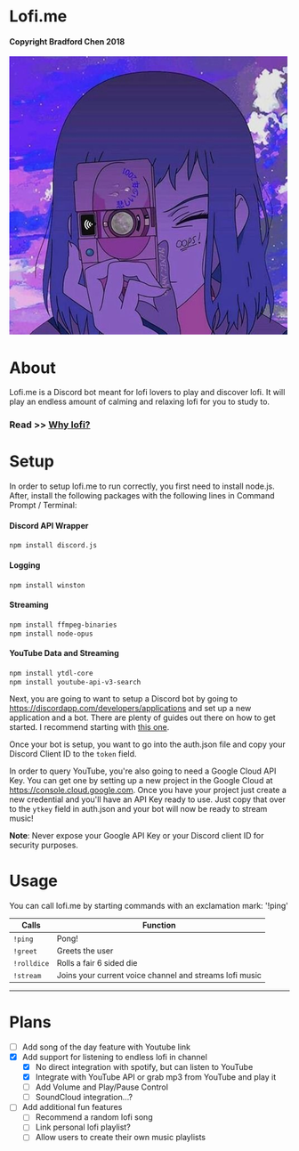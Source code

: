 # Lofi.me
#### Copyright Bradford Chen 2018

![avatar](avatar.jpg)

# About
Lofi.me is a Discord bot meant for lofi lovers to play and discover lofi. It
will play an endless amount of calming and relaxing lofi for you to study to.

### Read >> [Why lofi?](https://justmusicallyspeaking.com/en/what-makes-lo-fi-hip-hop-a-hidden-musical-treasure/)

# Setup

In order to setup lofi.me to run correctly, you first need to install node.js.
After, install the following packages with the following lines in Command Prompt / Terminal:

#### Discord API Wrapper
```
npm install discord.js
```
#### Logging
```
npm install winston
```
#### Streaming
```
npm install ffmpeg-binaries
npm install node-opus
```
#### YouTube Data and Streaming
```
npm install ytdl-core
npm install youtube-api-v3-search
```

Next, you are going to want to setup a Discord bot by going to https://discordapp.com/developers/applications and set up a new application and a bot. There are plenty of guides out there on how to get started. I recommend starting with [this one](https://www.digitaltrends.com/gaming/how-to-make-a-discord-bot/).

Once your bot is setup, you want to go into the auth.json file and copy your Discord Client ID to the `token` field.

In order to query YouTube, you're also going to need a Google Cloud API Key. You can get one by setting up a new project in the Google Cloud at https://console.cloud.google.com. Once you have your project just create a new credential and you'll have an API Key ready to use. Just copy that over to the `ytkey` field in auth.json and your bot will now be ready to stream music!

**Note**: Never expose your Google API Key or your Discord client ID for security purposes.

# Usage

You can call lofi.me by starting commands with an exclamation mark: '!ping'

| Calls  |   Function  |
| ------ |---------|
|`!ping`   | Pong!  |
|`!greet`   | Greets the user  |
|`!rolldice`   | Rolls a fair 6 sided die  |
|`!stream`   | Joins your current voice channel and streams lofi music |

___
# Plans

- [ ] Add song of the day feature with Youtube link
- [x] Add support for listening to endless lofi in channel
    - [x] No direct integration with spotify, but can listen to YouTube
    - [x] Integrate with YouTube API or grab mp3 from YouTube and play it
    - [ ] Add Volume and Play/Pause Control
    - [ ] SoundCloud integration...?
- [ ] Add additional fun features
    - [ ] Recommend a random lofi song
    - [ ] Link personal lofi playlist?
    - [ ] Allow users to create their own music playlists
